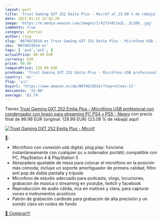 ```yaml
---
layout: post
title: 'Trust Gaming GXT 252 Emita Plus - Micróf al 23.08 % de rebaja'
date: 2021-01-22 15:42:29
image: 'https://m.media-amazon.com/images/I/41T3+BiteZL._SL200_.jpg'
comments: true
category: ofertas
author: ring
slug: 'B079GC95S4-es Trust Gaming GXT 252 Emita Plus - Micrófono USB...'
sku: 'B079GC95S4-es'
tags: [ 'ps4','ps5', ]
actualPrice: 99.99 EUR
currency: EUR
price: 99.99
comparePrice: 129.99 EUR
prodname: 'Trust Gaming GXT 252 Emita Plus - Micrófono USB profesional  con condensador  con brazo para streaming  PC  PS4 y PS5 - Negro'
country: 'es'
flag: '🇪🇸'
buyurl: 'https://www.amazon.es/dp/B079GC95S4/?tag=tolees-21'
descuento: '23.08'
average: '83.74'
---
```


Tienes [Trust Gaming GXT 252 Emita Plus - Micrófono USB profesional  con condensador  con brazo para streaming  PC  PS4 y PS5 - Negro](https://www.amazon.es/dp/B079GC95S4/?tag=tolees-21) con precio final de  99.99 EUR (original: 129.99 EUR) (23.08 %  de rebaja) aqui!

[![Trust Gaming GXT 252 Emita Plus - Micróf](https://m.media-amazon.com/images/I/41T3+BiteZL._SL200_.jpg)](https://www.amazon.es/dp/B079GC95S4/?tag=tolees-21)

🔎:

- Micrófono con conexión usb digital; plug play: funciona instantáneamente con cualquier pc u ordenador portátil; compatible con PC, PlayStation 4 & PlayStation 5
- Abrazadera ajustable de mesa para colocar el micrófono en la posición más cómoda; incluye un soporte amortiguador de primera calidad, filtro anti pop de doble pantalla y trípode
- Microfono de estudio adecuado para podcasts, vlogs, locuciones, grabación de música o streaming en youtube, twitch y facebook
- Reproducción de audio cálida, rica en matices y clara; para capturar voces e instrumentos acústicos
- Patrón de grabación cardiode para grabación de alta precisión y un sonido claro sin ruidos de fondo

[🛒 Comprar!!!](https://www.amazon.es/dp/B079GC95S4/?tag=tolees-21)
